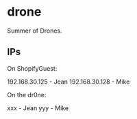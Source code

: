 drone
=====

Summer of Drones.

IPs
---
On ShopifyGuest:

192.168.30.125 - Jean
192.168.30.128 - Mike

On the dr0ne:

xxx - Jean
yyy - Mike
